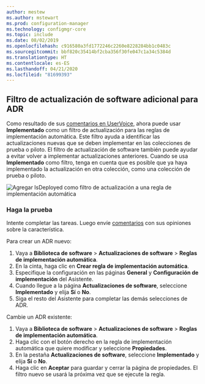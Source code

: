 ```yaml
---
author: mestew
ms.author: mstewart
ms.prod: configuration-manager
ms.technology: configmgr-core
ms.topic: include
ms.date: 08/02/2019
ms.openlocfilehash: c916580a3fd1772246c2260e8228284bb1c0483c
ms.sourcegitcommit: bbf820c35414bf2cba356f30fe047c1a34c5384d
ms.translationtype: HT
ms.contentlocale: es-ES
ms.lasthandoff: 04/21/2020
ms.locfileid: "81699393"
---
```

## <a name="additional-software-update-filter-for-adrs"></a>Filtro de actualización de software adicional para ADR

Como resultado de sus [comentarios en UserVoice](https://configurationmanager.uservoice.com/forums/300492-ideas/suggestions/18966352-adr-new-search-criteria-deployed-yes-no), ahora puede usar **Implementado** como un filtro de actualización para las reglas de implementación automática. Este filtro ayuda a identificar las actualizaciones nuevas que se deben implementar en las colecciones de prueba o piloto. El filtro de actualización de software también puede ayudar a evitar volver a implementar actualizaciones anteriores. Cuando se usa **Implementado** como filtro, tenga en cuenta que es posible que ya haya implementado la actualización en otra colección, como una colección de prueba o piloto.

![Agregar IsDeployed como filtro de actualización a una regla de implementación automática](../../media/4852033-isdeployed-adr-filter.png)

### <a name="try-it-out"></a>Haga la prueba

Intente completar las tareas. Luego envíe [comentarios](../../../../understand/find-help.md#product-feedback) con sus opiniones sobre la característica.

Para crear un ADR nuevo:

1. Vaya a **Biblioteca de software** > **Actualizaciones de software** > **Reglas de implementación automática**.
1. En la cinta, haga clic en **Crear regla de implementación automática**.
1. Especifique la configuración en las páginas **General** y **Configuración de implementación** del Asistente.
1. Cuando llegue a la página **Actualizaciones de software**, seleccione **Implementado** y elija **Sí** o **No**.
1. Siga el resto del Asistente para completar las demás selecciones de ADR.

Cambie un ADR existente:

1. Vaya a **Biblioteca de software** > **Actualizaciones de software** > **Reglas de implementación automática**.
1. Haga clic con el botón derecho en la regla de implementación automática que quiere modificar y seleccione **Propiedades**.
1. En la pestaña **Actualizaciones de software**, seleccione **Implementado** y elija **Sí** o **No**. 
1. Haga clic en **Aceptar** para guardar y cerrar la página de propiedades. El filtro nuevo se usará la próxima vez que se ejecute la regla.

